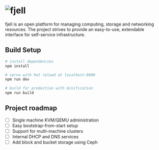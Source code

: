 # ![fjell](https://raw.githubusercontent.com/lnsp/fjell/master/docs/logo.png)

fjell is an open platform for managing computing, storage and networking resources. The project strives to provide an easy-to-use, extendable interface for self-service infrastructure.

## Build Setup

``` bash
# install dependencies
npm install

# serve with hot reload at localhost:8080
npm run dev

# build for production with minification
npm run build
```

## Project roadmap

- [ ] Single machine KVM/QEMU administration
- [ ] Easy bootstrap-from-start setup
- [ ] Support for multi-machine clusters
- [ ] Internal DHCP and DNS services
- [ ] Add block and bucket storage using Ceph
